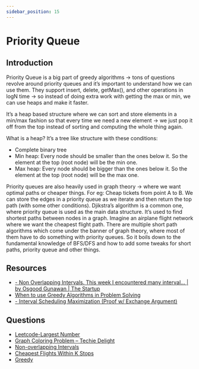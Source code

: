 ```yaml
---
sidebar_position: 15
---
```


# Priority Queue

## Introduction

Priority Queue is a big part of greedy algorithms -> tons of questions revolve around priority queues and it’s important to understand how we can use them. They support insert, delete, getMax(), and other operations in logN time -> so instead of doing extra work with getting the max or min, we can use heaps and make it faster.

It’s a heap based structure where we can sort and store elements in a min/max fashion so that every time we need a new element -> we just pop it off from the top instead of sorting and computing the whole thing again.  


What is a heap? It’s a tree like structure with these conditions:
- Complete binary tree
- Min heap: Every node should be smaller than the ones below it. So the element at the top (root node) will be the min one.
- Max heap: Every node should be bigger than the ones below it. So the element at the top (root node) will be the max one.


Priority queues are also heavily used in graph theory -> where we want optimal paths or cheaper things. For eg: Cheap tickets from point A to B. We can store the edges in a priority queue as we iterate and then return the top path (with some other conditions).
Djikstra’s algorithm is a common one, where priority queue is used as the main data structure. It’s used to find shortest paths between nodes in a graph. Imagine an airplane flight network where we want the cheapest flight path. There are multiple short path algorithms which come under the banner of graph theory, where most of them have to do something with priority queues. So it boils down to the fundamental knowledge of BFS/DFS and how to add some tweaks for short paths, priority queue and
other things.  

## Resources
- [- Non Overlapping Intervals. This week I encountered many interval… | by Osgood Gunawan | The Startup](https://medium.com/swlh/non-overlapping-intervals-f0bce2dfc617)
- [ When to use Greedy Algorithms in Problem Solving](https://medium.com/javarevisited/when-to-use-greedy-algorithms-in-problem-solving-a081d5867186)
- [- Interval Scheduling Maximization (Proof w/ Exchange Argument)](https://youtu.be/hVhOeaONg1Y)


## Questions
- [Leetcode-Largest Number](https://leetcode.com/problems/largest-number/)
- [Graph Coloring Problem – Techie Delight](https://www.techiedelight.com/greedy-coloring-graph/)
- [Non-overlapping Intervals](https://leetcode.com/problems/non-overlapping-intervals/)
- [Cheapest Flights Within K Stops](https://leetcode.com/problems/cheapest-flights-within-k-stops/)
- [Greedy](https://leetcode.com/problems/cheapest-flights-within-k-stops/)

